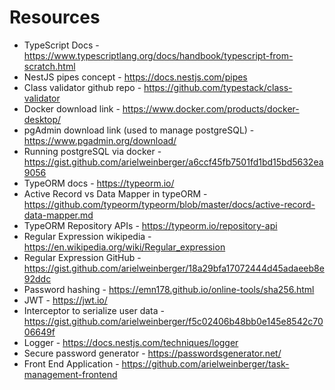 # Resources
- TypeScript Docs - https://www.typescriptlang.org/docs/handbook/typescript-from-scratch.html
- NestJS pipes concept - https://docs.nestjs.com/pipes
- Class validator github repo - https://github.com/typestack/class-validator
- Docker download link - https://www.docker.com/products/docker-desktop/
- pgAdmin download link (used to manage postgreSQL) - https://www.pgadmin.org/download/
- Running postgreSQL via docker - https://gist.github.com/arielweinberger/a6ccf45fb7501fd1bd15bd5632ea9056
- TypeORM docs - https://typeorm.io/
- Active Record vs Data Mapper in typeORM - https://github.com/typeorm/typeorm/blob/master/docs/active-record-data-mapper.md
- TypeORM Repository APIs - https://typeorm.io/repository-api
- Regular Expression wikipedia - https://en.wikipedia.org/wiki/Regular_expression
- Regular Expression GitHub - https://gist.github.com/arielweinberger/18a29bfa17072444d45adaeeb8e92ddc
- Password hashing - https://emn178.github.io/online-tools/sha256.html
- JWT - https://jwt.io/
- Interceptor to serialize user data - https://gist.github.com/arielweinberger/f5c02406b48bb0e145e8542c7006649f
- Logger - https://docs.nestjs.com/techniques/logger
- Secure password generator - https://passwordsgenerator.net/
- Front End Application - https://github.com/arielweinberger/task-management-frontend

